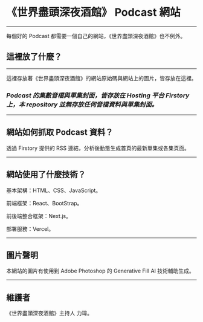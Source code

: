 # 《世界盡頭深夜酒館》 Podcast 網站

---

每個好的 Podcast 都需要一個自己的網站，《世界盡頭深夜酒館》也不例外。

## 這裡放了什麼？

---

這裡存放著《世界盡頭深夜酒館》的網站原始碼與網站上的圖片，皆存放在這裡。

### _Podcast 的集數音檔與單集封面，皆存放在 Hosting 平台 Firstory 上，本 repository 並無存放任何音檔資料與單集封面。_

---

## 網站如何抓取 Podcast 資料？

透過 Firstory 提供的 RSS 連結，分析後動態生成首頁的最新單集或各集頁面。

---

## 網站使用了什麼技術？

基本架構：HTML、CSS、JavaScript。

前端框架：React、BootStrap。

前後端整合框架：Next.js。

部署服務：Vercel。

---

## 圖片聲明

本網站的圖片有使用到 Adobe Photoshop 的 Generative Fill AI 技術輔助生成。

---

## 維護者

《世界盡頭深夜酒館》主持人 力瑋。
